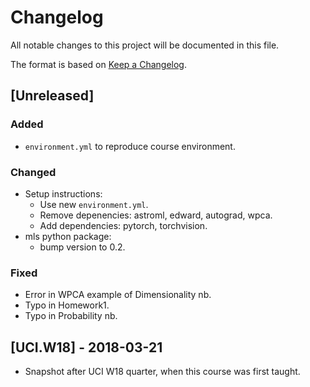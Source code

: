 # Changelog
All notable changes to this project will be documented in this file.

The format is based on [Keep a Changelog](https://keepachangelog.com/en/1.0.0/).

## [Unreleased]
### Added
 - `environment.yml` to reproduce course environment.
### Changed
 - Setup instructions:
   - Use new `environment.yml`.
   - Remove depenencies: astroml, edward, autograd, wpca.
   - Add dependencies: pytorch, torchvision.
 - mls python package:
   - bump version to 0.2.
### Fixed
 - Error in WPCA example of Dimensionality nb.
 - Typo in Homework1.
 - Typo in Probability nb.

## [UCI.W18] - 2018-03-21
 - Snapshot after UCI W18 quarter, when this course was first taught.
